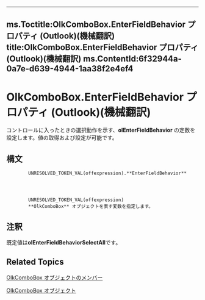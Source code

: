 

---
ms.Toctitle:OlkComboBox.EnterFieldBehavior プロパティ (Outlook)(機械翻訳)
title:OlkComboBox.EnterFieldBehavior プロパティ (Outlook)(機械翻訳)
ms.ContentId:6f32944a-0a7e-d639-4944-1aa38f2e4ef4
---
# OlkComboBox.EnterFieldBehavior プロパティ (Outlook)(機械翻訳)




コントロールに入ったときの選択動作を示す、**olEnterFieldBehavior** の定数を設定します。値の取得および設定が可能です。

## 構文

            UNRESOLVED_TOKEN_VAL(offexpression).**EnterFieldBehavior**




            UNRESOLVED_TOKEN_VAL(offexpression)
            **OlkComboBox** オブジェクトを表す変数を指定します。



## 注釈
既定値は**olEnterFieldBehaviorSelectAll**です。



## Related Topics

[OlkComboBox オブジェクトのメンバー](618de9e2-f5b9-40d9-239e-95aeb9dce092.md)

[OlkComboBox オブジェクト](8d5e2f25-2962-af28-2523-b7b82473ea0a.md)




